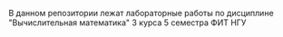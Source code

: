В данном репозитории лежат лабораторные работы по дисциплине "Вычислительная математика" 3 курса 5 семестра ФИТ НГУ
